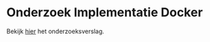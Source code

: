 # Onderzoek Implementatie Docker
Bekijk [hier](https://confluenceoosevt.aimsites.nl/display/UPRFIR/Onderzoek+Docker) het onderzoeksverslag.